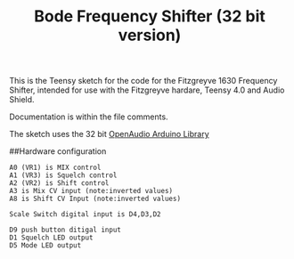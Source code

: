 <header>

# Bode Frequency Shifter (32 bit version)

</header>

This is the Teensy sketch for the code for the Fitzgreyve 1630 Frequency Shifter, intended for use with the Fitzgreyve hardare, Teensy 4.0 and Audio Shield.

Documentation is within the file comments.

The sketch uses the 32 bit [OpenAudio Arduino Library](https://github.com/chipaudette/OpenAudio_ArduinoLibrary)

##Hardware configuration

    A0 (VR1) is MIX control
    A1 (VR3) is Squelch control
    A2 (VR2) is Shift control
    A3 is Mix CV input (note:inverted values)
    A8 is Shift CV Input (note:inverted values)

    Scale Switch digital input is D4,D3,D2

    D9 push button ditigal input
    D1 Squelch LED output
    D5 Mode LED output

<footer>


</footer>
